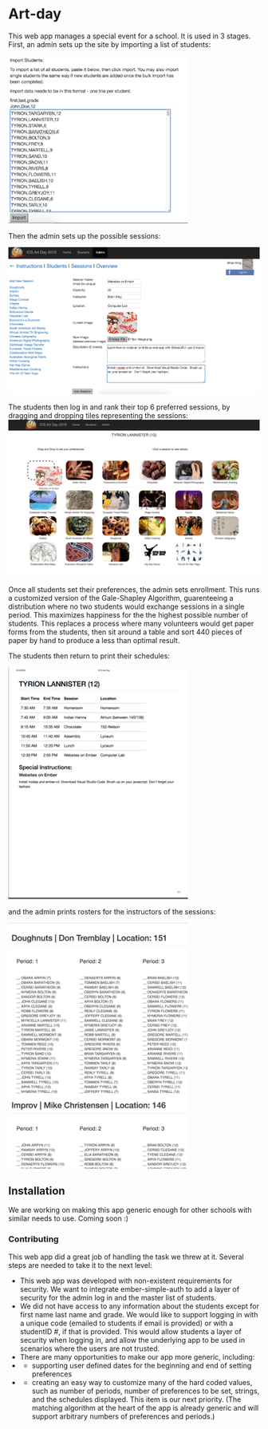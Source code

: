 # Art-day

This web app manages a special event for a school.  It is used in 3 stages.  First, an admin sets up the site by importing a list of students:

<img src="/screenshots/ImportStudents.png" width="360" />

Then the admin sets up the possible sessions:

<img src="/screenshots/CreateSessions.png" width="540" />

The students then log in and rank their top 6 preferred sessions, by dragging and dropping tiles representing the sessions: 
<img src="/screenshots/Prefs.png" width="540" />

Once all students set their preferences, the admin sets enrollment.  This runs a customized version of the Gale-Shapley Algorithm, guarenteeing a distribution where no two students would exchange sessions in a single period.  This maximizes happiness for the the highest possible number of students.  This replaces a process where many volunteers would get paper forms from the students, then sit around a table and sort 440 pieces of paper by hand to produce a less than optimal result.  

The students then return to print their schedules:

<img src="/screenshots/Schedule.png" width="360" />

and the admin prints rosters for the instructors of the sessions:

<img src="/screenshots/Rosters.png" width="360" />

## Installation

We are working on making this app generic enough for other schools with similar needs to use.  Coming soon :)

### Contributing

This web app did a great job of handling the task we threw at it.  Several steps are needed to take it to the next level:

* This web app was developed with non-existent requirements for security.  We want to integrate ember-simple-auth to add a layer of security for the admin log in and the master list of students.
* We did not have access to any information about the students except for first name last name and grade.  We would like to support logging in with a unique code (emailed to students if email is provided) or with a studentID #, if that is provided.  This would allow students a layer of security when logging in, and allow the underlying app to be used in scenarios where the users are not trusted.
* There are many opportunities to make our app more generic, including:  
* - supporting user defined dates for the beginning and end of setting preferences
* - creating an easy way to customize many of the hard coded values, such as number of periods, number of preferences to be set, strings, and the schedules displayed.  This item is our next priority.  (The matching algorithm at the heart of the app is already generic and will support arbitrary numbers of preferences and periods.)
